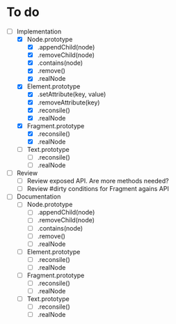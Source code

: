 # To do
- [ ] Implementation
  - [x] Node.prototype
    - [x] .appendChild(node)
    - [x] .removeChild(node)
    - [x] .contains(node)
    - [x] .remove()
    - [x] .realNode
  - [x] Element.prototype
    - [x] .setAttribute(key, value)
    - [x] .removeAttribute(key)
    - [x] .reconsile()
    - [x] .realNode
  - [x] Fragment.prototype
    - [x] .reconsile()
    - [x] .realNode
  - [ ] Text.prototype
    - [ ] .reconsile()
    - [ ] .realNode
- [ ] Review
  - [ ] Review exposed API. Are more methods needed?
  - [ ] Review #dirty conditions for Fragment agains API
- [ ] Documentation
  - [ ] Node.prototype
    - [ ] .appendChild(node)
    - [ ] .removeChild(node)
    - [ ] .contains(node)
    - [ ] .remove()
    - [ ] .realNode
  - [ ] Element.prototype
    - [ ] .reconsile()
    - [ ] .realNode
  - [ ] Fragment.prototype
    - [ ] .reconsile()
    - [ ] .realNode
  - [ ] Text.prototype
    - [ ] .reconsile()
    - [ ] .realNode
